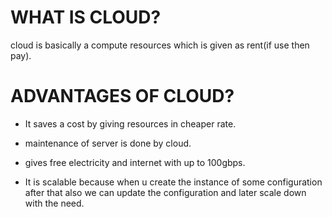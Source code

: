 # **WHAT IS CLOUD?**

 cloud is basically a compute resources which is given as rent(if use then pay).

# **ADVANTAGES OF CLOUD?**

 * It saves a cost by giving resources in cheaper rate.

 * maintenance of server is done by cloud.

* gives free electricity and internet with up to 100gbps.

* It is scalable because when u create the instance of some configuration after that also we can update the configuration and later scale down with the need.
